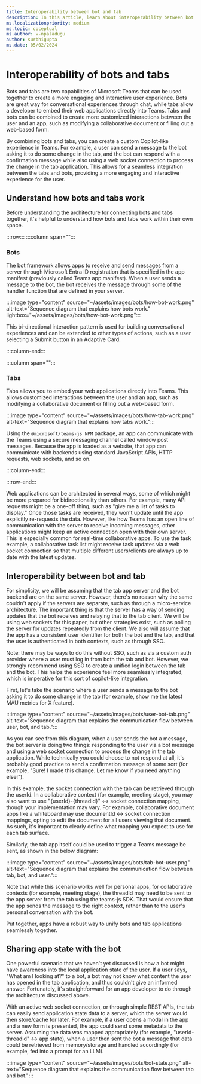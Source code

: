 ```yaml
---
title: Interoperability between bot and tab
description: In this article, learn about interoperability between bot and tab.
ms.localizationpriority: medium
ms.topic: coceptual
ms.author: v-npaladugu
author: surbhigupta
ms.date: 05/02/2024
---
```


# Interoperability of bots and tabs

Bots and tabs are two capabilities of Microsoft Teams that can be used together to create a more engaging and interactive user experience. Bots are great way for conversational experiences through chat, while tabs allow a developer to embed their web applications directly into Teams. Tabs and bots can be combined to create more customized interactions between the user and an app, such as modifying a collaborative document or filling out a web-based form.

By combining bots and tabs, you can create a custom Copilot-like experience in Teams. For example, a user can send a message to the bot asking it to do some change in the tab, and the bot can respond with a confirmation message while also using a web socket connection to process the change in the tab application. This allows for a seamless integration between the tabs and bots, providing a more engaging and interactive experience for the user.

## Understand how bots and tabs work 

Before understanding the architecture for connecting bots and tabs together, it's helpful to understand how bots and tabs work within their own space. 

:::row:::
:::column span="":::

### Bots

The bot framework allows apps to receive and send messages from a server through Microsoft Entra ID registration that is specified in the app manifest (previously called Teams app manifest). When a user sends a message to the bot, the bot receives the message through some of the handler function that are defined in your server. 

:::image type="content" source="~/assets/images/bots/how-bot-work.png" alt-text="Sequence diagram that explains how bots work." lightbox="~/assets/images/bots/how-bot-work.png":::

This bi-directional interaction pattern is used for building conversational experiences and can be extended to other types of actions, such as a user selecting a Submit button in an Adaptive Card. 

:::column-end:::

:::column span="":::

### Tabs

Tabs allows you to embed your web applications directly into Teams. This allows customized interactions between the user and an app, such as modifying a collaborative document or filling out a web-based form. 

:::image type="content" source="~/assets/images/bots/how-tab-work.png" alt-text="Sequence diagram that explains how tabs work.":::

Using the `@microsoft/teams-js NPM` package, an app can communicate with the Teams using a secure messaging channel called window post messages. Because the app is loaded as a website, that app can communicate with backends using standard JavaScript APIs, HTTP requests, web sockets, and so on. 

:::column-end:::

:::row-end:::

Web applications can be architected in several ways, some of which might be more prepared for bidirectionality than others. For example, many API requests might be a one-off thing, such as "give me a list of tasks to display." Once those tasks are received, they won't update until the app explicitly re-requests the data. However, like how Teams has an open line of communication with the server to receive incoming messages, other applications might keep an active connection open with their own server. This is especially common for real-time collaborative apps. To use the task example, a collaborative task list might receive task updates via a web socket connection so that multiple different users/clients are always up to date with the latest updates. 

## Interoperability between bot and tab 

For simplicity, we will be assuming that the tab app server and the bot backend are on the same server. However, there's no reason why the same couldn't apply if the servers are separate, such as through a micro-service architecture. The important thing is that the server has a way of sending updates that the bot receives and relaying that to the tab client. We will be using web sockets for this paper, but other strategies exist, such as polling the server for updates repeatedly from the client. We also will assume that the app has a consistent user identifier for both the bot and the tab, and that the user is authenticated in both contexts, such as through SSO. 

Note: there may be ways to do this without SSO, such as via a custom auth provider where a user must log in from both the tab and bot. However, we strongly recommend using SSO to create a unified login between the tab and the bot. This helps the experience feel more seamlessly integrated, which is imperative for this sort of copilot-like integration. 

First, let's take the scenario where a user sends a message to the bot asking it to do some change in the tab (for example, show me the latest MAU metrics for X feature). 

:::image type="content" source="~/assets/images/bots/user-bot-tab.png" alt-text="Sequence diagram that explains the communication flow between user, bot, and tab.":::

As you can see from this diagram, when a user sends the bot a message, the bot server is doing two things: responding to the user via a bot message and using a web socket connection to process the change in the tab application. While technically you could choose to not respond at all, it's probably good practice to send a confirmation message of some sort (for example, "Sure! I made this change. Let me know if you need anything else!").  

In this example, the socket connection with the tab can be retrieved through the userId. In a collaborative context (for example, meeting stage), you may also want to use "{userId}-{threadId}" <-> socket connection mapping, though your implementation may vary. For example, collaborative document apps like a whiteboard may use documentId <-> socket connection mappings, opting to edit the document for all users viewing that document. As such, it's important to clearly define what mapping you expect to use for each tab surface. 

Similarly, the tab app itself could be used to trigger a Teams message be sent, as shown in the below diagram: 

:::image type="content" source="~/assets/images/bots/tab-bot-user.png" alt-text="Sequence diagram that explains the communication flow between tab, bot, and user.":::

Note that while this scenario works well for personal apps, for collaborative contexts (for example, meeting stage), the threadId may need to be sent to the app server from the tab using the teams-js SDK. That would ensure that the app sends the message to the right context, rather than to the user's personal conversation with the bot. 

Put together, apps have a robust way to unify bots and tab applications seamlessly together.

## Sharing app state with the bot 

One powerful scenario that we haven't yet discussed is how a bot might have awareness into the local application state of the user. If a user says, "What am I looking at?" to a bot, a bot may not know what content the user has opened in the tab application, and thus couldn't give an informed answer. Fortunately, it's straightforward for an app developer to do through the architecture discussed above.  

With an active web socket connection, or through simple REST APIs, the tab can easily send application state data to a server, which the server would then store/cache for later. For example, if a user opens a modal in the app and a new form is presented, the app could send some metadata to the server. Assuming the data was mapped appropriately (for example, "userId-threadId" <-> app state), when a user then sent the bot a message that data could be retrieved from memory/storage and handled accordingly (for example, fed into a prompt for an LLM). 

:::image type="content" source="~/assets/images/bots/bot-state.png" alt-text="Sequence diagram that explains the communication flow between tab and bot.":::